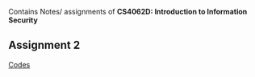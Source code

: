 Contains Notes/ assignments of **CS4062D: Introduction to Information Security**

## Assignment 2
[Codes](https://github.com/vasanthkumar18/Info-sec)
